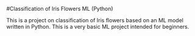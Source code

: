 #Classification of Iris Flowers ML (Python)

This is a project on classification of Iris flowers based on an ML model written in Python. This is a very basic ML project intended for beginners.
